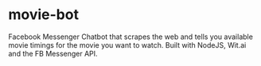 # movie-bot
Facebook Messenger Chatbot that scrapes the web and tells you available movie timings for the movie you want to watch.
Built with NodeJS, Wit.ai and the FB Messenger API.
